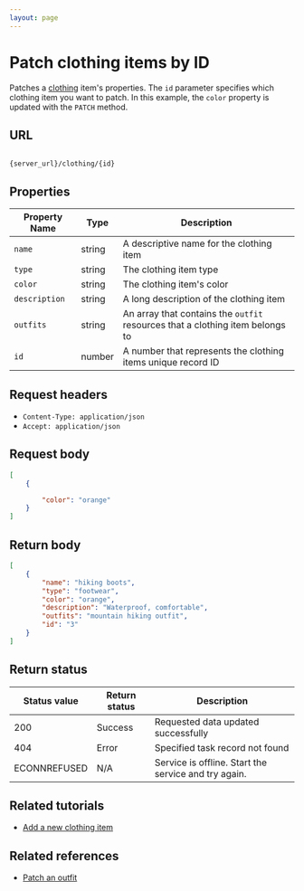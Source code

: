 ```yaml
---
layout: page
---
```


# Patch clothing items by ID

Patches a [clothing](clothing.md) item's properties. The `id` parameter specifies which clothing item you want to patch.
In this example, the `color` property is updated with the `PATCH` method.

## URL

```shell

{server_url}/clothing/{id}
```

## Properties

|Property Name |Type |Description |
|---------------|-----|------------|
| `name`      |string |A descriptive name for the clothing item|
|`type`    |string |The clothing item type|
|`color`     |string |The clothing item's color|
|`description` |string |A long description of the clothing item|
|`outfits`|string | An array that contains the `outfit` resources that a clothing item belongs to|
|`id` |number |A number that represents the clothing items unique record ID|

## Request headers

* `Content-Type: application/json`
* `Accept: application/json`

## Request body

```json
[
    {

        "color": "orange"
    }
]
```

## Return body

```json
[
    {
        "name": "hiking boots",
        "type": "footwear",
        "color": "orange",
        "description": "Waterproof, comfortable",
        "outfits": "mountain hiking outfit",
        "id": "3"
    }
]
```

## Return status

| Status value | Return status | Description |
| ------------- | ----------- | ----------- |
| 200 | Success | Requested data updated successfully |
| 404 | Error | Specified task record not found |
|  ECONNREFUSED | N/A | Service is offline. Start the service and try again. |

## Related tutorials

* [Add a new clothing item](docs/tutorials/clothing-add-a-new-clothing-item.md)

## Related references

* [Patch an outfit](outfits-patch-an-outfit-by-id.md)
